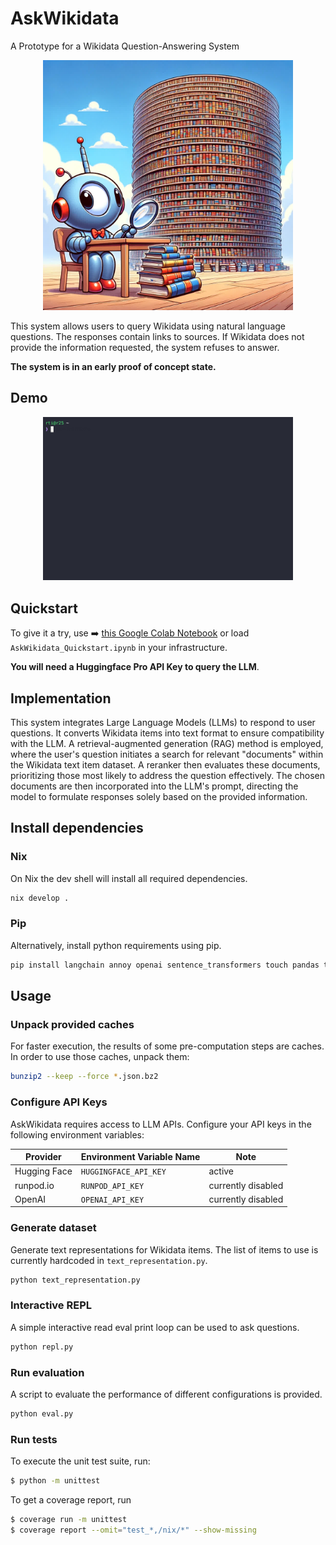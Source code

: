 # AskWikidata

A Prototype for a Wikidata Question-Answering System

<p align="center"><img src="./image.jpg" alt="A cute wrap, the mascot of Nixwrap" style="width:400px;"/></p>

This system allows users to query Wikidata using natural language questions. The responses contain links to sources. If Wikidata does not provide the information requested, the system refuses to answer.

**The system is in an early proof of concept state.**

## Demo

<p align="center"><img src="./askwikidata.gif" alt="A short demo showing the askwikidata repl responding to a question." style="width:400px;"/></p>

## Quickstart

To give it a try, use ➡️  [this Google Colab Notebook](https://colab.research.google.com/drive/16GoXCVY1YyiEkuEqoXmgftl6X-68eHCi) or load `AskWikidata_Quickstart.ipynb` in your infrastructure.

**You will need a Huggingface Pro API Key to query the LLM**.

## Implementation

This system integrates Large Language Models (LLMs) to respond to user questions. It converts Wikidata items into text format to ensure compatibility with the LLM. A retrieval-augmented generation (RAG) method is employed, where the user's question initiates a search for relevant "documents" within the Wikidata text item dataset. A reranker then evaluates these documents, prioritizing those most likely to address the question effectively. The chosen documents are then incorporated into the LLM's prompt, directing the model to formulate responses solely based on the provided information.

## Install dependencies
### Nix
On Nix the dev shell will install all required dependencies.
```sh
nix develop .
```

### Pip
Alternatively, install python requirements using pip.
```sh
pip install langchain annoy openai sentence_transformers touch pandas tqdm protobuf
```

## Usage
### Unpack provided caches
For faster execution, the results of some pre-computation steps are caches. In order to use those caches, unpack them:
```sh
bunzip2 --keep --force *.json.bz2
```

### Configure API Keys
AskWikidata requires access to LLM APIs. Configure your API keys in the following environment variables:

Provider | Environment Variable Name | Note
--- | --- | ---
Hugging Face | `HUGGINGFACE_API_KEY` | active
runpod.io | `RUNPOD_API_KEY` | currently disabled
OpenAI | `OPENAI_API_KEY` | currently disabled

### Generate dataset
Generate text representations for Wikidata items. The list of items to use is currently hardcoded in `text_representation.py`.
```sh
python text_representation.py
```

### Interactive REPL
A simple interactive read eval print loop can be used to ask questions.
```sh
python repl.py
```

### Run evaluation
A script to evaluate the performance of different configurations is provided.
```sh
python eval.py
```

### Run tests
To execute the unit test suite, run:

```sh
$ python -m unittest
```

To get a coverage report, run
```sh
$ coverage run -m unittest
$ coverage report --omit="test_*,/nix/*" --show-missing
```

